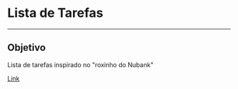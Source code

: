 <h1> Lista de Tarefas </h1>
<hr>
<h2> Objetivo </h2>
<p>Lista de tarefas inspirado no "roxinho do Nubank"</p>
<a href="https://to-do-list-seven-eta.vercel.app">Link</a>
